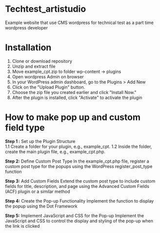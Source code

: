 # Techtest_artistudio
Example website that use CMS wordpress for technical test as a part time wordpress developer

# Installation
1. Clone or download repository
2. Unzip and extract file
3. Move example_cpt.zip to folder wp-content -> plugins
4. Open wordpress Admin on browser
5. In your WordPress admin dashboard, go to the Plugins > Add New
6. Click on the "Upload Plugin" button.
7. Choose the zip file you created earlier and click "Install Now."
8. After the plugin is installed, click "Activate" to activate the plugin

# How to make pop up and custom field type
**Step 1 :** Set up the Plugin Structure<br>
1.1 Create a folder for your plugin, e.g., example_cpt.
1.2 Inside the folder, create the main plugin file, e.g., example_cpt.php.

**Step 2:** Define Custom Post Type
In the example_cpt.php file, register a custom post type for the popups using the WordPress register_post_type function

**Step 3:** Add Custom Fields
Extend the custom post type to include custom fields for title, description, and page using the Advanced Custom Fields (ACF) plugin or a similar method

**Step 4:** Create the Pop-up Functionality
Implement the function to display the popup using the Dot Framework

**Step 5:** Implement JavaScript and CSS for the Pop-up
Implement the JavaScript and CSS to control the display and styling of the pop-up when the link is clicked
